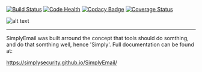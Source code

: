 [![Build Status](https://travis-ci.org/SimplySecurity/SimplyEmail.svg?branch=master)](https://travis-ci.org/SimplySecurity/SimplyEmail)
[![Code Health](https://landscape.io/github/SimplySecurity/SimplyEmail/master/landscape.svg?style=flat)](https://landscape.io/github/SimplySecurity/SimplyEmail/master)
[![Codacy Badge](https://api.codacy.com/project/badge/grade/3b8a338b659e425e9b4e1db9eace61d7)](https://www.codacy.com/app/iamfree2009/SimplyEmail)
[![Coverage Status](https://coveralls.io/repos/github/killswitch-GUI/SimplyEmail/badge.svg?branch=Version-1.4)](https://coveralls.io/github/killswitch-GUI/SimplyEmail?branch=Version-1.4)

![alt text](https://simplyemail.org/img/se-logo-2.png "Logo Title Text 1")

----
SimplyEmail was built arround the concept that tools should do somthing, and do that somthing well, hence 'Simply'. Full documentation can be found at:

https://simplysecurity.github.io/SimplyEmail/
